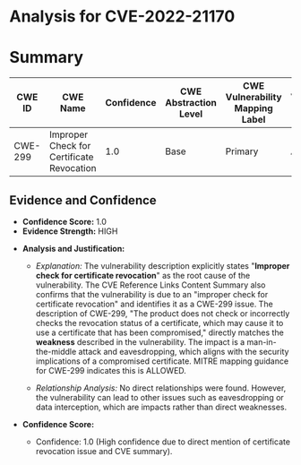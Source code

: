 # Analysis for CVE-2022-21170

# Summary
| CWE ID | CWE Name | Confidence | CWE Abstraction Level | CWE Vulnerability Mapping Label | CWE-Vulnerability Mapping Notes |
|---|---|---|---|---|---|
| CWE-299 | Improper Check for Certificate Revocation | 1.0 | Base | Primary | Allowed |

## Evidence and Confidence

*   **Confidence Score:** 1.0
*   **Evidence Strength:** HIGH

- **Analysis and Justification:**  
  - *Explanation:* The vulnerability description explicitly states "**Improper check for certificate revocation**" as the root cause of the vulnerability. The CVE Reference Links Content Summary also confirms that the vulnerability is due to an "improper check for certificate revocation" and identifies it as a CWE-299 issue. The description of CWE-299, "The product does not check or incorrectly checks the revocation status of a certificate, which may cause it to use a certificate that has been compromised," directly matches the **weakness** described in the vulnerability. The impact is a man-in-the-middle attack and eavesdropping, which aligns with the security implications of a compromised certificate. MITRE mapping guidance for CWE-299 indicates this is ALLOWED.

  - *Relationship Analysis:* No direct relationships were found. However, the vulnerability can lead to other issues such as eavesdropping or data interception, which are impacts rather than direct weaknesses.

- **Confidence Score:**  
  - Confidence: 1.0 (High confidence due to direct mention of certificate revocation issue and CVE summary).